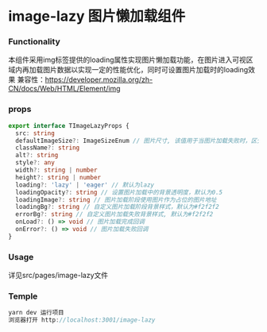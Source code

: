 # image-lazy 图片懒加载组件

### Functionality
本组件采用img标签提供的loading属性实现图片懒加载功能，在图片进入可视区域内再加载图片数据以实现一定的性能优化，同时可设置图片加载时的loading效果
兼容性：https://developer.mozilla.org/zh-CN/docs/Web/HTML/Element/img

### props
```typescript
export interface TImageLazyProps {
  src: string
  defaultImageSize?: ImageSizeEnum // 图片尺寸, 该值用于当图片加载失败时，区分不同图片尺寸下显示的背景图，默认为S，公司logo小水印
  className?: string
  alt?: string
  style?: any
  width?: string | number
  height?: string | number
  loading?: 'lazy' | 'eager' // 默认为lazy
  loadingOpacity?: string // 设置图片加载中的背景透明度，默认为0.5
  loadingImage?: string // 图片加载阶段使用图片作为占位的图片地址
  loadingBg?: string // 自定义图片加载阶段背景样式，默认为#f2f2f2
  errorBg?: string // 自定义图片加载失败背景样式, 默认为#f2f2f2
  onLoad?: () => void // 图片加载完成回调
  onError?: () => void // 图片加载失败回调
}
```

### Usage
详见src/pages/image-lazy文件

### Temple
```typescript
yarn dev 运行项目
浏览器打开 http://localhost:3001/image-lazy 
```
